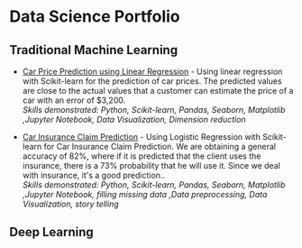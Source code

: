 # Data Science Portfolio

## Traditional Machine Learning 

* [Car Price Prediction using Linear Regression](https://github.com/danielnavarro2911/datascience-portfolio/blob/main/car-price-prediction-linear-regression.ipynb) - Using linear regression with Scikit-learn for the prediction of car prices. The predicted values are close to the actual values that a customer can estimate the price of a car with an error of $3,200.
\
*Skills demonstrated: Python, Scikit-learn, Pandas, Seaborn, Matplotlib ,Jupyter Notebook, Data Visualization, Dimension reduction*

* [Car Insurance Claim Prediction](https://github.com/danielnavarro2911/datascience-portfolio/blob/main/customer-car-insurance-version3.ipynb) - Using Logistic Regression with Scikit-learn for Car Insurance Claim Prediction. We are obtaining a general accuracy of 82%, where if it is predicted that the client uses the insurance, there is a 73% probability that he will use it. Since we deal with insurance, it's a good prediction..
\
*Skills demonstrated: Python, Scikit-learn, Pandas, Seaborn, Matplotlib ,Jupyter Notebook, filling missing data ,Data preprocessing, Data Visualization, story telling*


## Deep Learning 
